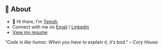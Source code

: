 ## 💭 About

- 👋 Hi there, I'm [Tejesh](https://bit.ly/tejesh-sigineni-portfolio).
- Connect with me on [Email](mailto:vsiginen@asu.edu) / [Linkedin](https://bit.ly/tejesh-linkedin)
- [View my resume](https://tejeshreddy.github.io/resume/vsiginen/Tejesh_Reddy_Sigineni_Resume.pdf)

*“Code is like humor. When you have to explain it, it’s bad.” – Cory House*

<!-- - 🛠️ Currently working with HPE at the GreenLake Cloud Platform team. -->